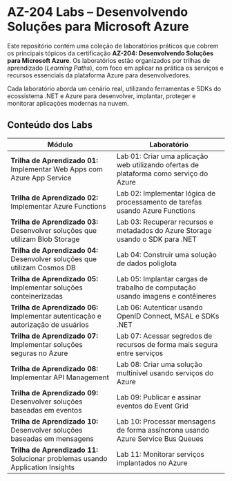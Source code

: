 # AZ-204 Labs – Desenvolvendo Soluções para Microsoft Azure

Este repositório contém uma coleção de laboratórios práticos que cobrem os principais tópicos da certificação **AZ-204: Desenvolvendo Soluções para Microsoft Azure**. Os laboratórios estão organizados por trilhas de aprendizado (_Learning Paths_), com foco em aplicar na prática os serviços e recursos essenciais da plataforma Azure para desenvolvedores.

Cada laboratório aborda um cenário real, utilizando ferramentas e SDKs do ecossistema .NET e Azure para desenvolver, implantar, proteger e monitorar aplicações modernas na nuvem.

## Conteúdo dos Labs

| Módulo | Laboratório |
| ------ | ----------- |
| **Trilha de Aprendizado 01:** Implementar Web Apps com Azure App Service | Lab 01: Criar uma aplicação web utilizando ofertas de plataforma como serviço do Azure |
| **Trilha de Aprendizado 02:** Implementar Azure Functions | Lab 02: Implementar lógica de processamento de tarefas usando Azure Functions |
| **Trilha de Aprendizado 03:** Desenvolver soluções que utilizam Blob Storage | Lab 03: Recuperar recursos e metadados do Azure Storage usando o SDK para .NET |
| **Trilha de Aprendizado 04:** Desenvolver soluções que utilizam Cosmos DB | Lab 04: Construir uma solução de dados poliglota |
| **Trilha de Aprendizado 05:** Implementar soluções conteinerizadas | Lab 05: Implantar cargas de trabalho de computação usando imagens e contêineres |
| **Trilha de Aprendizado 06:** Implementar autenticação e autorização de usuários | Lab 06: Autenticar usando OpenID Connect, MSAL e SDKs .NET |
| **Trilha de Aprendizado 07:** Implementar soluções seguras no Azure | Lab 07: Acessar segredos de recursos de forma mais segura entre serviços |
| **Trilha de Aprendizado 08:** Implementar API Management | Lab 08: Criar uma solução multinível usando serviços do Azure |
| **Trilha de Aprendizado 09:** Desenvolver soluções baseadas em eventos | Lab 09: Publicar e assinar eventos do Event Grid |
| **Trilha de Aprendizado 10:** Desenvolver soluções baseadas em mensagens | Lab 10: Processar mensagens de forma assíncrona usando Azure Service Bus Queues |
| **Trilha de Aprendizado 11:** Solucionar problemas usando Application Insights | Lab 11: Monitorar serviços implantados no Azure |
